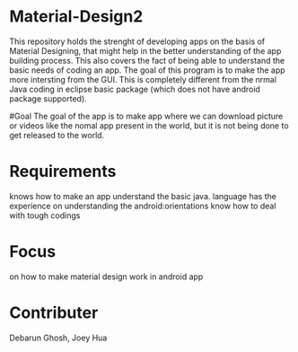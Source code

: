# Material-Design2
This repository holds the strenght of developing apps on the basis of Material Designing, that might help in the better understanding of the app building process. This also covers the fact of being able to understand the basic needs of coding an app. The goal of this program is to make the app more intersting from the GUI. This is completely different from the nrmal Java coding in eclipse basic package (which does not have android package supported). 

#Goal
The goal of the app is to make app where we can download picture or videos like the nomal app present in the world, but it is not being done to get released to the world.

# Requirements
knows how to make an app
understand the basic java. language
has the experience on understanding the android:orientations
know how to deal with tough codings

# Focus
on how to make material design work in android app

# Contributer
Debarun Ghosh,
Joey Hua
